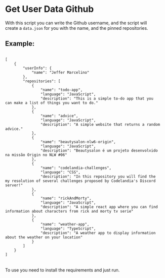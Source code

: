 # Get User Data Github
 
With this script you can write the Github username, and the script will create a <code>data.json</code> for you with the name, and the pinned repositories.

## Example:

<code>
[
    {
        "userInfo": {
            "name": "Jeffer Marcelino"
        },
        "repositories": [
            {
                "name": "todo-app",
                "language": "JavaScript",
                "description": "This is a simple to-do app that you can make a list of things you want to do."
            },
            {
                "name": "advice",
                "language": "JavaScript",
                "description": "A simple website that returns a random advice."
            },
            {
                "name": "beautysalon-nlw6-origin",
                "language": "JavaScript",
                "description": "Beautysalon é um projeto desenvolvido na missão Origin no NLW #06"
            },
            {
                "name": "codelandia-challenges",
                "language": "CSS",
                "description": "In this repository you will find the my resolution of several challenges proposed by Codelandia's Discord server!"
            },
            {
                "name": "rickAndMorty",
                "language": "JavaScript",
                "description": "A simple react app where you can find information about characters from rick and morty tv serie"
            },
            {
                "name": "weather-app",
                "language": "TypeScript",
                "description": "A weather app to display information about the weather on your location"
            }
        ]
    }
]
</code>

<br>
<br>
To use you need to install the requirements and just run.
